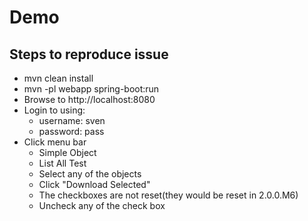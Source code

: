 # Demo
## Steps to reproduce issue
- mvn clean install
- mvn -pl webapp spring-boot:run
- Browse to http://localhost:8080
- Login to using:
  - username: sven
  - password: pass
- Click menu bar
  - Simple Object
  - List All Test
  - Select any of the objects
  - Click "Download Selected"
  - The checkboxes are not reset(they would be reset in 2.0.0.M6)
  - Uncheck any of the check box
